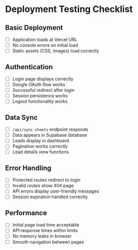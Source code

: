 # Deployment Testing Checklist

## Basic Deployment
- [ ] Application loads at Vercel URL
- [ ] No console errors on initial load
- [ ] Static assets (CSS, images) load correctly

## Authentication
- [ ] Login page displays correctly
- [ ] Google OAuth flow works
- [ ] Successful redirect after login
- [ ] Session persistence works
- [ ] Logout functionality works

## Data Sync
- [ ] `/api/sync-sheets` endpoint responds
- [ ] Data appears in Supabase database
- [ ] Leads display in dashboard
- [ ] Pagination works correctly
- [ ] Lead details view functions

## Error Handling
- [ ] Protected routes redirect to login
- [ ] Invalid routes show 404 page
- [ ] API errors display user-friendly messages
- [ ] Session expiration handled correctly

## Performance
- [ ] Initial page load time acceptable
- [ ] API response times within limits
- [ ] No memory leaks in browser
- [ ] Smooth navigation between pages 